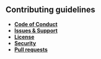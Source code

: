 ## Contributing guidelines

- **[Code of Conduct](https://github.com/ProteGO-Safe/ios/blob/master/.github/CODE_OF_CONDUCT.md)**
- **[Issues & Support](https://github.com/ProteGO-Safe/ios/blob/master/.github/SUPPORT.md)**
- **[License](https://github.com/ProteGO-Safe/ios/blob/master/LICENSE)**
- **[Security](https://github.com/ProteGO-Safe/ios/blob/master/.github/SECURITY.md)**
- **[Pull requests](https://github.com/ProteGO-Safe/ios/blob/master/.github/PULL_REQUEST_TEMPLATE/README.md)**

